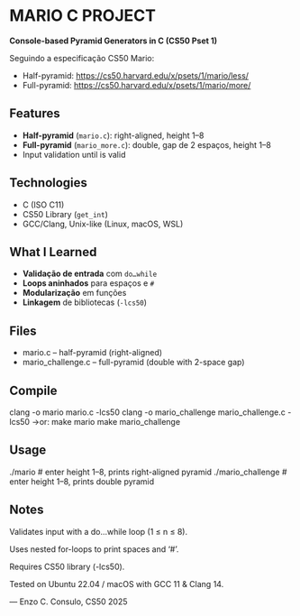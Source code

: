 # MARIO C PROJECT

**Console-based Pyramid Generators in C (CS50 Pset 1)**

Seguindo a especificação CS50 Mario:  
- Half-pyramid: https://cs50.harvard.edu/x/psets/1/mario/less/  
- Full-pyramid: https://cs50.harvard.edu/x/psets/1/mario/more/  

## Features
- **Half-pyramid** (`mario.c`): right-aligned, height 1–8  
- **Full-pyramid** (`mario_more.c`): double, gap de 2 espaços, height 1–8  
- Input validation until is valid

## Technologies
- C (ISO C11)  
- CS50 Library (`get_int`)  
- GCC/Clang, Unix-like (Linux, macOS, WSL)

## What I Learned
- **Validação de entrada** com `do…while`  
- **Loops aninhados** para espaços e `#`  
- **Modularização** em funções  
- **Linkagem** de bibliotecas (`-lcs50`)

## Files

- mario.c        – half-pyramid (right-aligned)
- mario_challenge.c  – full-pyramid (double with 2-space gap)

## Compile

clang -o mario      mario.c      -lcs50
clang -o mario_challenge mario_challenge.c -lcs50
->or:
make mario
make mario_challenge

## Usage
./mario       # enter height 1–8, prints right-aligned pyramid
./mario_challenge  # enter height 1–8, prints double pyramid

## Notes
Validates input with a do…while loop (1 ≤ n ≤ 8).

Uses nested for-loops to print spaces and ‘#’.

Requires CS50 library (-lcs50).

Tested on Ubuntu 22.04 / macOS with GCC 11 & Clang 14.

— Enzo C. Consulo, CS50 2025

